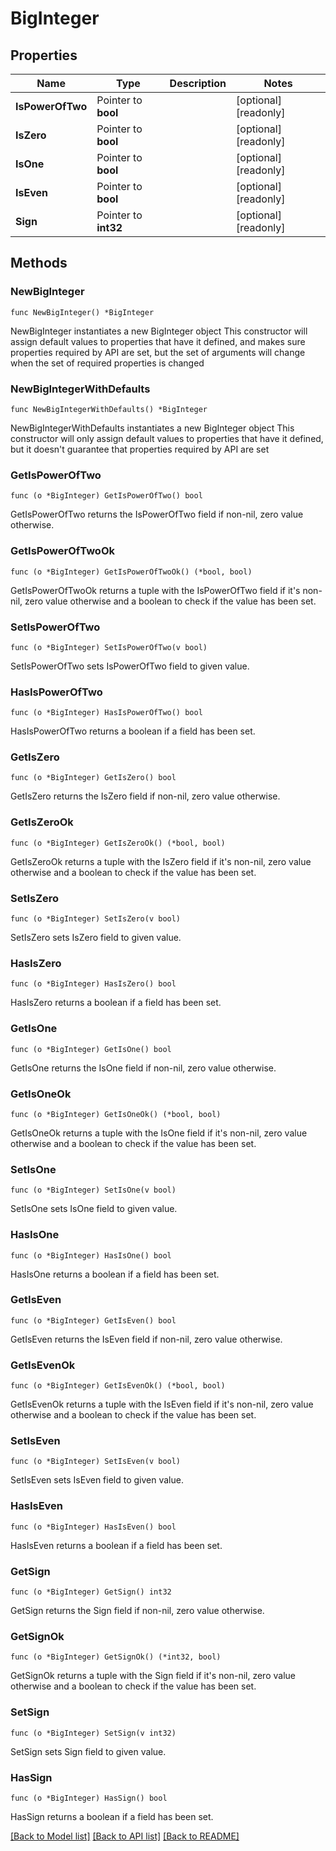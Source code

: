 # BigInteger

## Properties

Name | Type | Description | Notes
------------ | ------------- | ------------- | -------------
**IsPowerOfTwo** | Pointer to **bool** |  | [optional] [readonly] 
**IsZero** | Pointer to **bool** |  | [optional] [readonly] 
**IsOne** | Pointer to **bool** |  | [optional] [readonly] 
**IsEven** | Pointer to **bool** |  | [optional] [readonly] 
**Sign** | Pointer to **int32** |  | [optional] [readonly] 

## Methods

### NewBigInteger

`func NewBigInteger() *BigInteger`

NewBigInteger instantiates a new BigInteger object
This constructor will assign default values to properties that have it defined,
and makes sure properties required by API are set, but the set of arguments
will change when the set of required properties is changed

### NewBigIntegerWithDefaults

`func NewBigIntegerWithDefaults() *BigInteger`

NewBigIntegerWithDefaults instantiates a new BigInteger object
This constructor will only assign default values to properties that have it defined,
but it doesn't guarantee that properties required by API are set

### GetIsPowerOfTwo

`func (o *BigInteger) GetIsPowerOfTwo() bool`

GetIsPowerOfTwo returns the IsPowerOfTwo field if non-nil, zero value otherwise.

### GetIsPowerOfTwoOk

`func (o *BigInteger) GetIsPowerOfTwoOk() (*bool, bool)`

GetIsPowerOfTwoOk returns a tuple with the IsPowerOfTwo field if it's non-nil, zero value otherwise
and a boolean to check if the value has been set.

### SetIsPowerOfTwo

`func (o *BigInteger) SetIsPowerOfTwo(v bool)`

SetIsPowerOfTwo sets IsPowerOfTwo field to given value.

### HasIsPowerOfTwo

`func (o *BigInteger) HasIsPowerOfTwo() bool`

HasIsPowerOfTwo returns a boolean if a field has been set.

### GetIsZero

`func (o *BigInteger) GetIsZero() bool`

GetIsZero returns the IsZero field if non-nil, zero value otherwise.

### GetIsZeroOk

`func (o *BigInteger) GetIsZeroOk() (*bool, bool)`

GetIsZeroOk returns a tuple with the IsZero field if it's non-nil, zero value otherwise
and a boolean to check if the value has been set.

### SetIsZero

`func (o *BigInteger) SetIsZero(v bool)`

SetIsZero sets IsZero field to given value.

### HasIsZero

`func (o *BigInteger) HasIsZero() bool`

HasIsZero returns a boolean if a field has been set.

### GetIsOne

`func (o *BigInteger) GetIsOne() bool`

GetIsOne returns the IsOne field if non-nil, zero value otherwise.

### GetIsOneOk

`func (o *BigInteger) GetIsOneOk() (*bool, bool)`

GetIsOneOk returns a tuple with the IsOne field if it's non-nil, zero value otherwise
and a boolean to check if the value has been set.

### SetIsOne

`func (o *BigInteger) SetIsOne(v bool)`

SetIsOne sets IsOne field to given value.

### HasIsOne

`func (o *BigInteger) HasIsOne() bool`

HasIsOne returns a boolean if a field has been set.

### GetIsEven

`func (o *BigInteger) GetIsEven() bool`

GetIsEven returns the IsEven field if non-nil, zero value otherwise.

### GetIsEvenOk

`func (o *BigInteger) GetIsEvenOk() (*bool, bool)`

GetIsEvenOk returns a tuple with the IsEven field if it's non-nil, zero value otherwise
and a boolean to check if the value has been set.

### SetIsEven

`func (o *BigInteger) SetIsEven(v bool)`

SetIsEven sets IsEven field to given value.

### HasIsEven

`func (o *BigInteger) HasIsEven() bool`

HasIsEven returns a boolean if a field has been set.

### GetSign

`func (o *BigInteger) GetSign() int32`

GetSign returns the Sign field if non-nil, zero value otherwise.

### GetSignOk

`func (o *BigInteger) GetSignOk() (*int32, bool)`

GetSignOk returns a tuple with the Sign field if it's non-nil, zero value otherwise
and a boolean to check if the value has been set.

### SetSign

`func (o *BigInteger) SetSign(v int32)`

SetSign sets Sign field to given value.

### HasSign

`func (o *BigInteger) HasSign() bool`

HasSign returns a boolean if a field has been set.


[[Back to Model list]](../README.md#documentation-for-models) [[Back to API list]](../README.md#documentation-for-api-endpoints) [[Back to README]](../README.md)


